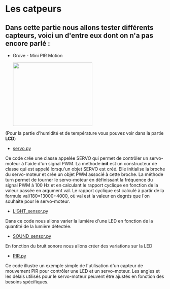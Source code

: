 # Les catpeurs 

## Dans cette partie nous allons tester différents capteurs, voici un d'entre eux dont on n'a pas encore parlé : 

* Grove - Mini PIR Motion 

  <img src="https://user-images.githubusercontent.com/124878705/232414159-b29f96f7-df11-4caf-b465-158aebd9053b.png" width="250" height="200">
  

(Pour la partie d'humidité et de température vous pouvez voir dans la partie **LCD**)

* [servo.py](servo.py)

Ce code crée une classe appelée SERVO qui permet de contrôler un servo-moteur à l'aide d'un signal PWM. La méthode __init__ est un constructeur de classe qui est appelé lorsqu'un objet SERVO est créé. Elle initialise la broche du servo-moteur et crée un objet PWM associé à cette broche. La méthode turn permet de tourner le servo-moteur en définissant la fréquence du signal PWM à 100 Hz et en calculant le rapport cyclique en fonction de la valeur passée en argument val. Le rapport cyclique est calculé à partir de la formule val/180*13000+4000, où val est la valeur en degrés que l'on souhaite pour le servo-moteur.


* [LIGHT_sensor.py](LIGHT_sensor.py)

Dans ce code nous allons varier la lumière d'une LED en fonction de la quantité de la lumière détectée. 




* [SOUND_sensor.py](SOUND_sensor.py)

En fonction du bruit sonore nous allons créer des variations sur la LED


* [PIR.py](PIR.py)

Ce code illustre un exemple simple de l'utilisation d'un capteur de mouvement PIR pour contrôler une LED et un servo-moteur. Les angles et les délais utilisés pour le servo-moteur peuvent être ajustés en fonction des besoins spécifiques.
